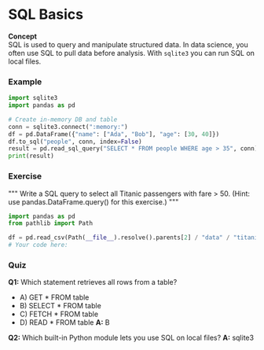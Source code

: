 # SQL Basics

**Concept**  
SQL is used to query and manipulate structured data. In data science, you often use SQL to pull data before analysis. With `sqlite3` you can run SQL on local files.

### Example
```python
import sqlite3
import pandas as pd

# Create in-memory DB and table
conn = sqlite3.connect(":memory:")
df = pd.DataFrame({"name": ["Ada", "Bob"], "age": [30, 40]})
df.to_sql("people", conn, index=False)
result = pd.read_sql_query("SELECT * FROM people WHERE age > 35", conn)
print(result)
```

### Exercise
"""
Write a SQL query to select all Titanic passengers with fare &gt; 50.
(Hint: use pandas.DataFrame.query() for this exercise.)
"""
```python
import pandas as pd
from pathlib import Path

df = pd.read_csv(Path(__file__).resolve().parents[2] / "data" / "titanic.csv")
# Your code here:
```

### Quiz
**Q1:** Which statement retrieves all rows from a table?
- A) GET * FROM table
- B) SELECT * FROM table
- C) FETCH * FROM table
- D) READ * FROM table
**A:** B

**Q2:** Which built-in Python module lets you use SQL on local files?
**A:** sqlite3